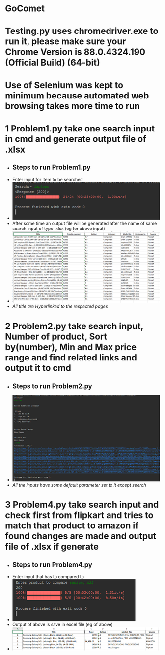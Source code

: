 # GoComet
# Testing.py uses chromedriver.exe to run it, please make sure your Chrome Version is 88.0.4324.190 (Official Build) (64-bit)
# Use of Selenium was kept to minimum because automated web browsing takes more time to run
# 1 Problem1.py take one search input in cmd and generate output file of .xlsx 
- <h2>Steps to run Problem1.py
- Enter input for item to be searched
- ![P1](https://github.com/Rishabhjaiswal0111/GoComet/blob/master/gocomet/img/img/p1.PNG)
- After some time an output file will be generated after the name of same search input of type .xlsx (eg for above input)
- ![P2](https://github.com/Rishabhjaiswal0111/GoComet/blob/master/gocomet/img/img/p2.PNG)
-  *All title are Hyperlinked to the respected pages*

# 2 Problem2.py take search input, Number of product, Sort by(number), Min and Max price range and find related links and output it to cmd
- <h2>Steps to run Problem2.py
- ![P3](https://github.com/Rishabhjaiswal0111/GoComet/blob/master/gocomet/img/img/p3.PNG)
- *All the inputs have some default parameter set to it except search*

# 3 Problem4.py take search input and check first from flipkart and tries to match that product to amazon if found changes are made and output file of .xlsx if generate
- <h2>Steps to run Problem4.py
- Enter input that has to compared to
- ![P4](https://github.com/Rishabhjaiswal0111/GoComet/blob/master/gocomet/img/img/p4.PNG)
- Output of above is save in excel file (eg of above)
- ![P5](https://github.com/Rishabhjaiswal0111/GoComet/blob/master/gocomet/img/img/p5.PNG)
